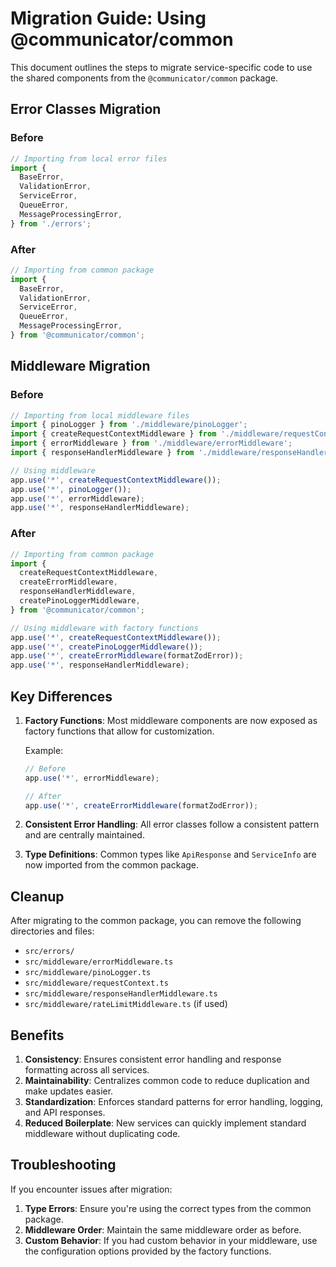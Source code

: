 # Migration Guide: Using @communicator/common

This document outlines the steps to migrate service-specific code to use the shared components from the `@communicator/common` package.

## Error Classes Migration

### Before

```typescript
// Importing from local error files
import {
  BaseError,
  ValidationError,
  ServiceError,
  QueueError,
  MessageProcessingError,
} from './errors';
```

### After

```typescript
// Importing from common package
import {
  BaseError,
  ValidationError,
  ServiceError,
  QueueError,
  MessageProcessingError,
} from '@communicator/common';
```

## Middleware Migration

### Before

```typescript
// Importing from local middleware files
import { pinoLogger } from './middleware/pinoLogger';
import { createRequestContextMiddleware } from './middleware/requestContext';
import { errorMiddleware } from './middleware/errorMiddleware';
import { responseHandlerMiddleware } from './middleware/responseHandlerMiddleware';

// Using middleware
app.use('*', createRequestContextMiddleware());
app.use('*', pinoLogger());
app.use('*', errorMiddleware);
app.use('*', responseHandlerMiddleware);
```

### After

```typescript
// Importing from common package
import {
  createRequestContextMiddleware,
  createErrorMiddleware,
  responseHandlerMiddleware,
  createPinoLoggerMiddleware,
} from '@communicator/common';

// Using middleware with factory functions
app.use('*', createRequestContextMiddleware());
app.use('*', createPinoLoggerMiddleware());
app.use('*', createErrorMiddleware(formatZodError));
app.use('*', responseHandlerMiddleware);
```

## Key Differences

1. **Factory Functions**: Most middleware components are now exposed as factory functions that allow for customization.

   Example:

   ```typescript
   // Before
   app.use('*', errorMiddleware);

   // After
   app.use('*', createErrorMiddleware(formatZodError));
   ```

2. **Consistent Error Handling**: All error classes follow a consistent pattern and are centrally maintained.

3. **Type Definitions**: Common types like `ApiResponse` and `ServiceInfo` are now imported from the common package.

## Cleanup

After migrating to the common package, you can remove the following directories and files:

- `src/errors/`
- `src/middleware/errorMiddleware.ts`
- `src/middleware/pinoLogger.ts`
- `src/middleware/requestContext.ts`
- `src/middleware/responseHandlerMiddleware.ts`
- `src/middleware/rateLimitMiddleware.ts` (if used)

## Benefits

1. **Consistency**: Ensures consistent error handling and response formatting across all services.
2. **Maintainability**: Centralizes common code to reduce duplication and make updates easier.
3. **Standardization**: Enforces standard patterns for error handling, logging, and API responses.
4. **Reduced Boilerplate**: New services can quickly implement standard middleware without duplicating code.

## Troubleshooting

If you encounter issues after migration:

1. **Type Errors**: Ensure you're using the correct types from the common package.
2. **Middleware Order**: Maintain the same middleware order as before.
3. **Custom Behavior**: If you had custom behavior in your middleware, use the configuration options provided by the factory functions.

